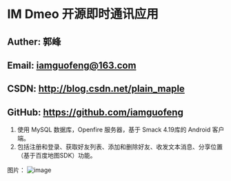 # IM Dmeo 开源即时通讯应用

## Auther: 郭峰
## Email: iamguofeng@163.com
## CSDN: http://blog.csdn.net/plain_maple
## GitHub: https://github.com/iamguofeng

1. 使用 MySQL 数据库，Openfire 服务器，基于 Smack 4.19库的 Android 客户端。
2. 包括注册和登录、获取好友列表、添加和删除好友、收发文本消息、分享位置（基于百度地图SDK）功能。

图片：
![image](https://github.com/iamguofeng/IMDemo/raw/master/app-image/im1.png)
